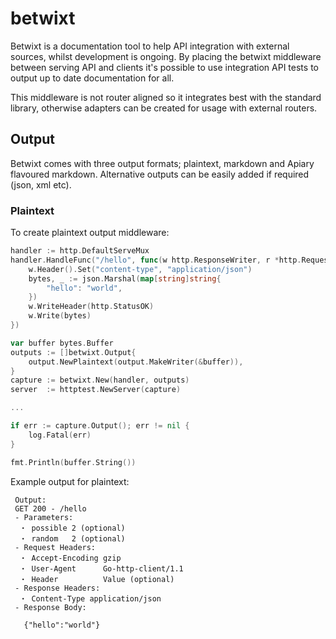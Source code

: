 # betwixt

Betwixt is a documentation tool to help API integration with external sources,
whilst development is ongoing. By placing the betwixt middleware between serving
API and clients it's possible to use integration API tests to output up to date
documentation for all.

This middleware is not router aligned so it integrates best with the standard
library, otherwise adapters can be created for usage with external routers.

## Output

Betwixt comes with three output formats; plaintext, markdown and Apiary
flavoured markdown. Alternative outputs can be easily added if required (json,
xml etc).

### Plaintext

To create plaintext output middleware:

```go
handler := http.DefaultServeMux
handler.HandleFunc("/hello", func(w http.ResponseWriter, r *http.Request) {
    w.Header().Set("content-type", "application/json")
    bytes, _ := json.Marshal(map[string]string{
        "hello": "world",
    })
    w.WriteHeader(http.StatusOK)
    w.Write(bytes)
})

var buffer bytes.Buffer
outputs := []betwixt.Output{
    output.NewPlaintext(output.MakeWriter(&buffer)),
}
capture := betwixt.New(handler, outputs)
server  := httptest.NewServer(capture)

...

if err := capture.Output(); err != nil {
    log.Fatal(err)
}

fmt.Println(buffer.String())
```

Example output for plaintext:

```
 Output:
 GET 200 - /hello
 - Parameters:
  ・ possible 2 (optional)
  ・ random   2 (optional)
 - Request Headers:
  ・ Accept-Encoding gzip
  ・ User-Agent      Go-http-client/1.1
  ・ Header          Value (optional)
 - Response Headers:
  ・ Content-Type application/json
 - Response Body:

   {"hello":"world"}
```
